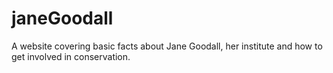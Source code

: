 # janeGoodall
A website covering basic facts about Jane Goodall, her institute and how to get involved in conservation.
